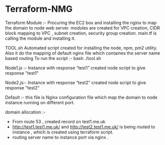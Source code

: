 # Terraform-NMG

Terraform Module :-
Procuring the EC2 box and installing the nginx to map the domain to node web server.
modules are created for VPC creation, CIDR block mapping to VPC , subnet creation, security group creation.
main.tf is calling the module and installing it.

TOOL.sh
Automated script created for installing the node, npm, pm2 utility.
Also it do the mapping of default nginx file which containes the server name based routing
To run the script :- bash ./tool.sh

Node1.js :- 
Instance with response “test1” 
created node script to give response "test1"

Node2.js:-
Instance with response “test2”
created node script to give response "test2"

Default :-
this file is Nginx configuration file which map the domain to node instance running on different port.

domain allocation :- 
- From route 53 , created record on test1.me.uk
- http://test1.test1.me.uk/ and http://test2.test1.me.uk/ is being routed to instance , which is created using terraform script.
- routing server name to instance port via nginx .
